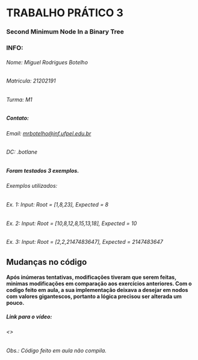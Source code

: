 # TRABALHO PRÁTICO 3
### Second Minimum Node In a Binary Tree

### INFO:
###### Nome: Miguel Rodrigues Botelho
###### Matricula: 21202191
###### Turma: M1
##### Contato:
###### Email: mrbotelho@inf.ufpel.edu.br 
###### DC: .botlane

##### Foram testados 3 exemplos.
###### Exemplos utilizados: 
###### Ex. 1: Input: Root = [1,8,23], Expected = 8
###### Ex. 2: Input: Root = [10,8,12,8,15,13,18], Expected = 10
###### Ex. 3: Input: Root = [2,2,2147483647], Expected = 2147483647

## Mudanças no código
#### Após inúmeras tentativas, modificações tiveram que serem feitas, minimas modificações em comparação aos exercicios anteriores. Com o codigo feito em aula, a sua implementação deixava a desejar em nodos com valores gigantescos, portanto a lógica precisou ser alterada um pouco.
##### Link para o vídeo:
###### <>
###### Obs.: Código feito em aula não compila. 
